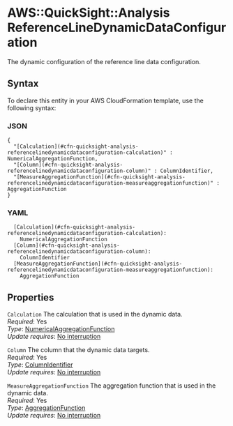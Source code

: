 # AWS::QuickSight::Analysis ReferenceLineDynamicDataConfiguration<a name="aws-properties-quicksight-analysis-referencelinedynamicdataconfiguration"></a>

The dynamic configuration of the reference line data configuration\.

## Syntax<a name="aws-properties-quicksight-analysis-referencelinedynamicdataconfiguration-syntax"></a>

To declare this entity in your AWS CloudFormation template, use the following syntax:

### JSON<a name="aws-properties-quicksight-analysis-referencelinedynamicdataconfiguration-syntax.json"></a>

```
{
  "[Calculation](#cfn-quicksight-analysis-referencelinedynamicdataconfiguration-calculation)" : NumericalAggregationFunction,
  "[Column](#cfn-quicksight-analysis-referencelinedynamicdataconfiguration-column)" : ColumnIdentifier,
  "[MeasureAggregationFunction](#cfn-quicksight-analysis-referencelinedynamicdataconfiguration-measureaggregationfunction)" : AggregationFunction
}
```

### YAML<a name="aws-properties-quicksight-analysis-referencelinedynamicdataconfiguration-syntax.yaml"></a>

```
  [Calculation](#cfn-quicksight-analysis-referencelinedynamicdataconfiguration-calculation):
    NumericalAggregationFunction
  [Column](#cfn-quicksight-analysis-referencelinedynamicdataconfiguration-column):
    ColumnIdentifier
  [MeasureAggregationFunction](#cfn-quicksight-analysis-referencelinedynamicdataconfiguration-measureaggregationfunction):
    AggregationFunction
```

## Properties<a name="aws-properties-quicksight-analysis-referencelinedynamicdataconfiguration-properties"></a>

`Calculation` <a name="cfn-quicksight-analysis-referencelinedynamicdataconfiguration-calculation"></a>
The calculation that is used in the dynamic data\.  
_Required_: Yes  
_Type_: [NumericalAggregationFunction](aws-properties-quicksight-analysis-numericalaggregationfunction.md)  
_Update requires_: [No interruption](https://docs.aws.amazon.com/AWSCloudFormation/latest/UserGuide/using-cfn-updating-stacks-update-behaviors.html#update-no-interrupt)

`Column` <a name="cfn-quicksight-analysis-referencelinedynamicdataconfiguration-column"></a>
The column that the dynamic data targets\.  
_Required_: Yes  
_Type_: [ColumnIdentifier](aws-properties-quicksight-analysis-columnidentifier.md)  
_Update requires_: [No interruption](https://docs.aws.amazon.com/AWSCloudFormation/latest/UserGuide/using-cfn-updating-stacks-update-behaviors.html#update-no-interrupt)

`MeasureAggregationFunction` <a name="cfn-quicksight-analysis-referencelinedynamicdataconfiguration-measureaggregationfunction"></a>
The aggregation function that is used in the dynamic data\.  
_Required_: Yes  
_Type_: [AggregationFunction](aws-properties-quicksight-analysis-aggregationfunction.md)  
_Update requires_: [No interruption](https://docs.aws.amazon.com/AWSCloudFormation/latest/UserGuide/using-cfn-updating-stacks-update-behaviors.html#update-no-interrupt)
